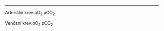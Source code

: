 
<div class="w3-row">
<div class="w3-twothird">

<bdl-chartjs-fixed-xy width="800" height="200" fromid="idfmi" labels="" initialdata="" refindex="0" refvalues="101" xrefindex="101" xrefvalues="101" xtofixed="0" convertors="0.00750061683,1;1,1" xlabel="pO2 [mmHg]" ylabel="ctO2 [mmol/l]" maxdata="202" xrefpointindex="405" refpointindex="407" throttle="0"></bdl-chartjs-fixed-xy>

<div style="margin-left:50px; width:750px">
<bdl-range  id="id2" title="" min="1" max="150" default="24" step="1" maxlength="3" showicons="false"></bdl-range>
</div>

<bdl-chartjs-fixed-xy width="800" height="200" fromid="idfmi" labels="" initialdata="" refindex="202" refvalues="101" xrefindex="303" xrefvalues="101" xtofixed="0" convertors="0.00750061683,1;1,1" xlabel="pCO2 [mmHg]" ylabel="ctCO2 [mmol/l]" maxdata="202" xrefpointindex="404" refpointindex="406" min="0" max="35"  throttle="0"></bdl-chartjs-fixed-xy>

<div style="margin-left:50px; width:750px">
<bdl-range id="id1" title="" min="1" max="80" default="35" step="1" maxlength="2" showicons="false"></bdl-range>
</div>

<hr/>

</div>
<div class="w3-third">
Arteriální krev:pO<sub>2</sub> <bdl-value id="a1" fromid="idfmi" refindex="619" convertor="1,133.322" dataevent="true"></bdl-value> pCO<sub>2</sub> <bdl-value id="a2" fromid="idfmi" refindex="641" convertor="1,133.322" dataevent="true"></bdl-value><bdl-buttonparams id="a3" title="ukázat v grafu" ids="id1,id2" values="40,106"></bdl-buttonparams>
<bdl-bind2previous fromid="a2,a1" toid="a3" toattribute="values" event="fmivalue"></bdl-bind2previous>

Venózní krev:pO<sub>2</sub> <bdl-value id="v1" fromid="idfmi" refindex="659" convertor="1,133.322" dataevent="true"></bdl-value> pCO<sub>2</sub> <bdl-value id="v2" fromid="idfmi" refindex="660" convertor="1,133.322" dataevent="true"></bdl-value> <bdl-buttonparams id="v3" title="ukázat v grafu" ids="id1,id2" values="47,41"></bdl-buttonparams>
<bdl-bind2previous fromid="v2,v1" toid="v3" toattribute="values" event="fmivalue"></bdl-bind2previous>

<bdl-chartjs-fixed-xy width="200" height="200" fromid="idfmi" labels="" initialdata="" refindex="408" refvalues="101" xrefindex="101" xrefvalues="101" xtofixed="0" convertors="0.00750061683,1;1,1" xlabel="pO2 [mmHg]" ylabel="cdO2 [mmol/l]" maxdata="5" xrefpointindex="405" refpointindex="610"  throttle="0"></bdl-chartjs-fixed-xy>

<bdl-chartjs-fixed-xy width="200" height="200" fromid="idfmi" labels="" initialdata="" refindex="509" refvalues="101" xrefindex="303" xrefvalues="101" xtofixed="0" convertors="0.00750061683,1;1,1" xlabel="pCO2 [mmHg]" ylabel="cdCO2 [mmol/l]" maxdata="5" xrefpointindex="404" refpointindex="611"  throttle="0"></bdl-chartjs-fixed-xy>




</div>
</div>

<div class="w3-row">
<div class="w3-twothird">

</div>
<div class="w3-third">
<div class="w3-row">
<div class="w3-half">
</div>
</div>

<bdl-fmi id="idfmi" mode="oneshot" src="BloodyMary_0BodyLight_001_Tests_BloodyMary_006.js" fminame="BloodyMary_0BodyLight_001_Tests_BloodyMary_006" tolerance="0.000001" starttime="0" fstepsize="0.1" guid="{d46a6ce3-01e5-4f68-8907-8795c45fbef5}" valuereferences="100666372,100666401,100666430,100666459,100666488,100666517,100666546,100666575,100666604,100666633,100666662,100666691,100666720,100666749,100666778,100666807,100666836,100666865,100666894,100666923,100666952,100666981,100667010,100667039,100667068,100667097,100667126,100667155,100667184,100667213,100667242,100667271,100667300,100667329,100667358,100667387,100667416,100667445,100667474,100667503,100667532,100667561,100667590,100667619,100667648,100667677,100667706,100667735,100667764,100667793,100667822,100667851,100667880,100667909,100667938,100667967,100667996,100668025,100668054,100668083,100668112,100668141,100668170,100668199,100668228,100668257,100668286,100668315,100668344,100668373,100668402,100668431,100668460,100668489,100668518,100668547,100668576,100668605,100668634,100668663,100668692,100668721,100668750,100668779,100668808,100668837,100668866,100668895,100668924,100668953,100668982,100669011,100669040,100669069,100669098,100669127,100669156,100669185,100669214,100669243,100669272,234881092,100666394,100666423,100666452,100666481,100666510,100666539,100666568,100666597,100666626,100666655,100666684,100666713,100666742,100666771,100666800,100666829,100666858,100666887,100666916,100666945,100666974,100667003,100667032,100667061,100667090,100667119,100667148,100667177,100667206,100667235,100667264,100667293,100667322,100667351,100667380,100667409,100667438,100667467,100667496,100667525,100667554,100667583,100667612,100667641,100667670,100667699,100667728,100667757,100667786,100667815,100667844,100667873,100667902,100667931,100667960,100667989,100668018,100668047,100668076,100668105,100668134,100668163,100668192,100668221,100668250,100668279,100668308,100668337,100668366,100668395,100668424,100668453,100668482,100668511,100668540,100668569,100668598,100668627,100668656,100668685,100668714,100668743,100668772,100668801,100668830,100668859,100668888,100668917,100668946,100668975,100669004,100669033,100669062,100669091,100669120,100669149,100669178,100669207,100669236,100669265,100663450,100663479,100663508,100663537,100663566,100663595,100663624,100663653,100663682,100663711,100663740,100663769,100663798,100663827,100663856,100663885,100663914,100663943,100663972,100664001,100664030,100664059,100664088,100664117,100664146,100664175,100664204,100664233,100664262,100664291,100664320,100664349,100664378,100664407,100664436,100664465,100664494,100664523,100664552,100664581,100664610,100664639,100664668,100664697,100664726,100664755,100664784,100664813,100664842,100664871,100664900,100664929,100664958,100664987,100665016,100665045,100665074,100665103,100665132,100665161,100665190,100665219,100665248,100665277,100665306,100665335,100665364,100665393,100665422,100665451,100665480,100665509,100665538,100665567,100665596,100665625,100665654,100665683,100665712,100665741,100665770,100665799,100665828,100665857,100665886,100665915,100665944,100665973,100666002,100666031,100666060,100666089,100666118,100666147,100666176,100666205,100666234,100666263,100666292,100666321,100666351,234881090,100663462,100663491,100663520,100663549,100663578,100663607,100663636,100663665,100663694,100663723,100663752,100663781,100663810,100663839,100663868,100663897,100663926,100663955,100663984,100664013,100664042,100664071,100664100,100664129,100664158,100664187,100664216,100664245,100664274,100664303,100664332,100664361,100664390,100664419,100664448,100664477,100664506,100664535,100664564,100664593,100664622,100664651,100664680,100664709,100664738,100664767,100664796,100664825,100664854,100664883,100664912,100664941,100664970,100664999,100665028,100665057,100665086,100665115,100665144,100665173,100665202,100665231,100665260,100665289,100665318,100665347,100665376,100665405,100665434,100665463,100665492,100665521,100665550,100665579,100665608,100665637,100665666,100665695,100665724,100665753,100665782,100665811,100665840,100665869,100665898,100665927,100665956,100665985,100666014,100666043,100666072,100666101,100666130,100666159,100666188,100666217,100666246,100666275,100666304,100666334,234881095,234881096,100663420,100663412,100666373,100666402,100666431,100666460,100666489,100666518,100666547,100666576,100666605,100666634,100666663,100666692,100666721,100666750,100666779,100666808,100666837,100666866,100666895,100666924,100666953,100666982,100667011,100667040,100667069,100667098,100667127,100667156,100667185,100667214,100667243,100667272,100667301,100667330,100667359,100667388,100667417,100667446,100667475,100667504,100667533,100667562,100667591,100667620,100667649,100667678,100667707,100667736,100667765,100667794,100667823,100667852,100667881,100667910,100667939,100667968,100667997,100668026,100668055,100668084,100668113,100668142,100668171,100668200,100668229,100668258,100668287,100668316,100668345,100668374,100668403,100668432,100668461,100668490,100668519,100668548,100668577,100668606,100668635,100668664,100668693,100668722,100668751,100668780,100668809,100668838,100668867,100668896,100668925,100668954,100668983,100669012,100669041,100669070,100669099,100669128,100669157,100669186,100669215,100669244,100669273,100663452,100663481,100663510,100663539,100663568,100663597,100663626,100663655,100663684,100663713,100663742,100663771,100663800,100663829,100663858,100663887,100663916,100663945,100663974,100664003,100664032,100664061,100664090,100664119,100664148,100664177,100664206,100664235,100664264,100664293,100664322,100664351,100664380,100664409,100664438,100664467,100664496,100664525,100664554,100664583,100664612,100664641,100664670,100664699,100664728,100664757,100664786,100664815,100664844,100664873,100664902,100664931,100664960,100664989,100665018,100665047,100665076,100665105,100665134,100665163,100665192,100665221,100665250,100665279,100665308,100665337,100665366,100665395,100665424,100665453,100665482,100665511,100665540,100665569,100665598,100665627,100665656,100665685,100665714,100665743,100665772,100665801,100665830,100665859,100665888,100665917,100665946,100665975,100666004,100666033,100666062,100666091,100666120,100666149,100666178,100666207,100666236,100666265,100666294,100666323,100666353,100663413,100663422,100663367,100663368,100663306,905969675,100663370,905969678,100663369,905969691,905969690,905969692,905969693,905969699,905969689,905969700,905969679,905969680,100663371,100663372,905969707,905969720,905969719,905969721,905969722,905969728,905969718,905969729,905969708,905969709,905969745,905969744,905969743,905969746,905969754,905969747,905969753,905976073,905976074,905969673,905976071,905976070,905976068,905976069,905976067,905976066,234881078,905976114,905976100,905976061,905976062,905976063,905976065,905976064,100669767,905976148,905976148,905976146,905976145,905976143,905976144,905976142,905976141,905976188,905976174,905976136,905976137,905976138,905976140,905976139,100669842,905976223,905976224,905976221,905976220,905976218,905976219,905976217,905976216,905976264,905976250,905976211,905976212,905976213,905976215,905976214,100669918,905976299,905976300,905976297,905976296,905976294,905976295,905976293,905976292,905976340,905976326,905976287,905976288,905976289,905976291,905976290,100669994,905976375,905976376,905976373,905976372,905976370,905976371,905976369,905976368,905976416,905976402,905976363,905976364,905976365,905976367,905976366,234881076,16777268,905969673,16777221,234881099,16777234,905976372,905976448,905976753,905976114,905969746,905969773,905969779,905976372,905976448,905976756,905976753,905976756,100663682,100663678,100663679,100663682,905976070,100663715,100663716,100663719,100669994,100670070,100670349,905976375,905976376,905976451,905976452,905976756,905976757,905969673,100663398,100663396,905976069,905976067,905976071,905976068,905976373,905976376,905976370,905976449,905976446,905976754,905976751,905976371,905976369,905976447,905976445,905976752,905976750,905976061,905976063,905976065,905976062,905976114,905976100,905969745,905969743,905969746,905969744,905969747,905969753,905976363,905976364,905976439,905976440,905976730,905976729,905976365,905976441,905976728,905976367,905976443,905976731,100669994,100670070,100670349,234881079,16777222,905969669,905976478,905969753,905976738,905976100" valuelabels="o2CO2curves.ctO2_array[1],o2CO2curves.ctO2_array[2],o2CO2curves.ctO2_array[3],o2CO2curves.ctO2_array[4],o2CO2curves.ctO2_array[5],o2CO2curves.ctO2_array[6],o2CO2curves.ctO2_array[7],o2CO2curves.ctO2_array[8],o2CO2curves.ctO2_array[9],o2CO2curves.ctO2_array[10],o2CO2curves.ctO2_array[11],o2CO2curves.ctO2_array[12],o2CO2curves.ctO2_array[13],o2CO2curves.ctO2_array[14],o2CO2curves.ctO2_array[15],o2CO2curves.ctO2_array[16],o2CO2curves.ctO2_array[17],o2CO2curves.ctO2_array[18],o2CO2curves.ctO2_array[19],o2CO2curves.ctO2_array[20],o2CO2curves.ctO2_array[21],o2CO2curves.ctO2_array[22],o2CO2curves.ctO2_array[23],o2CO2curves.ctO2_array[24],o2CO2curves.ctO2_array[25],o2CO2curves.ctO2_array[26],o2CO2curves.ctO2_array[27],o2CO2curves.ctO2_array[28],o2CO2curves.ctO2_array[29],o2CO2curves.ctO2_array[30],o2CO2curves.ctO2_array[31],o2CO2curves.ctO2_array[32],o2CO2curves.ctO2_array[33],o2CO2curves.ctO2_array[34],o2CO2curves.ctO2_array[35],o2CO2curves.ctO2_array[36],o2CO2curves.ctO2_array[37],o2CO2curves.ctO2_array[38],o2CO2curves.ctO2_array[39],o2CO2curves.ctO2_array[40],o2CO2curves.ctO2_array[41],o2CO2curves.ctO2_array[42],o2CO2curves.ctO2_array[43],o2CO2curves.ctO2_array[44],o2CO2curves.ctO2_array[45],o2CO2curves.ctO2_array[46],o2CO2curves.ctO2_array[47],o2CO2curves.ctO2_array[48],o2CO2curves.ctO2_array[49],o2CO2curves.ctO2_array[50],o2CO2curves.ctO2_array[51],o2CO2curves.ctO2_array[52],o2CO2curves.ctO2_array[53],o2CO2curves.ctO2_array[54],o2CO2curves.ctO2_array[55],o2CO2curves.ctO2_array[56],o2CO2curves.ctO2_array[57],o2CO2curves.ctO2_array[58],o2CO2curves.ctO2_array[59],o2CO2curves.ctO2_array[60],o2CO2curves.ctO2_array[61],o2CO2curves.ctO2_array[62],o2CO2curves.ctO2_array[63],o2CO2curves.ctO2_array[64],o2CO2curves.ctO2_array[65],o2CO2curves.ctO2_array[66],o2CO2curves.ctO2_array[67],o2CO2curves.ctO2_array[68],o2CO2curves.ctO2_array[69],o2CO2curves.ctO2_array[70],o2CO2curves.ctO2_array[71],o2CO2curves.ctO2_array[72],o2CO2curves.ctO2_array[73],o2CO2curves.ctO2_array[74],o2CO2curves.ctO2_array[75],o2CO2curves.ctO2_array[76],o2CO2curves.ctO2_array[77],o2CO2curves.ctO2_array[78],o2CO2curves.ctO2_array[79],o2CO2curves.ctO2_array[80],o2CO2curves.ctO2_array[81],o2CO2curves.ctO2_array[82],o2CO2curves.ctO2_array[83],o2CO2curves.ctO2_array[84],o2CO2curves.ctO2_array[85],o2CO2curves.ctO2_array[86],o2CO2curves.ctO2_array[87],o2CO2curves.ctO2_array[88],o2CO2curves.ctO2_array[89],o2CO2curves.ctO2_array[90],o2CO2curves.ctO2_array[91],o2CO2curves.ctO2_array[92],o2CO2curves.ctO2_array[93],o2CO2curves.ctO2_array[94],o2CO2curves.ctO2_array[95],o2CO2curves.ctO2_array[96],o2CO2curves.ctO2_array[97],o2CO2curves.ctO2_array[98],o2CO2curves.ctO2_array[99],o2CO2curves.ctO2_array[100],o2CO2curves.ctO2_array[101],o2CO2curves.pO2array[1],o2CO2curves.pO2array[2],o2CO2curves.pO2array[3],o2CO2curves.pO2array[4],o2CO2curves.pO2array[5],o2CO2curves.pO2array[6],o2CO2curves.pO2array[7],o2CO2curves.pO2array[8],o2CO2curves.pO2array[9],o2CO2curves.pO2array[10],o2CO2curves.pO2array[11],o2CO2curves.pO2array[12],o2CO2curves.pO2array[13],o2CO2curves.pO2array[14],o2CO2curves.pO2array[15],o2CO2curves.pO2array[16],o2CO2curves.pO2array[17],o2CO2curves.pO2array[18],o2CO2curves.pO2array[19],o2CO2curves.pO2array[20],o2CO2curves.pO2array[21],o2CO2curves.pO2array[22],o2CO2curves.pO2array[23],o2CO2curves.pO2array[24],o2CO2curves.pO2array[25],o2CO2curves.pO2array[26],o2CO2curves.pO2array[27],o2CO2curves.pO2array[28],o2CO2curves.pO2array[29],o2CO2curves.pO2array[30],o2CO2curves.pO2array[31],o2CO2curves.pO2array[32],o2CO2curves.pO2array[33],o2CO2curves.pO2array[34],o2CO2curves.pO2array[35],o2CO2curves.pO2array[36],o2CO2curves.pO2array[37],o2CO2curves.pO2array[38],o2CO2curves.pO2array[39],o2CO2curves.pO2array[40],o2CO2curves.pO2array[41],o2CO2curves.pO2array[42],o2CO2curves.pO2array[43],o2CO2curves.pO2array[44],o2CO2curves.pO2array[45],o2CO2curves.pO2array[46],o2CO2curves.pO2array[47],o2CO2curves.pO2array[48],o2CO2curves.pO2array[49],o2CO2curves.pO2array[50],o2CO2curves.pO2array[51],o2CO2curves.pO2array[52],o2CO2curves.pO2array[53],o2CO2curves.pO2array[54],o2CO2curves.pO2array[55],o2CO2curves.pO2array[56],o2CO2curves.pO2array[57],o2CO2curves.pO2array[58],o2CO2curves.pO2array[59],o2CO2curves.pO2array[60],o2CO2curves.pO2array[61],o2CO2curves.pO2array[62],o2CO2curves.pO2array[63],o2CO2curves.pO2array[64],o2CO2curves.pO2array[65],o2CO2curves.pO2array[66],o2CO2curves.pO2array[67],o2CO2curves.pO2array[68],o2CO2curves.pO2array[69],o2CO2curves.pO2array[70],o2CO2curves.pO2array[71],o2CO2curves.pO2array[72],o2CO2curves.pO2array[73],o2CO2curves.pO2array[74],o2CO2curves.pO2array[75],o2CO2curves.pO2array[76],o2CO2curves.pO2array[77],o2CO2curves.pO2array[78],o2CO2curves.pO2array[79],o2CO2curves.pO2array[80],o2CO2curves.pO2array[81],o2CO2curves.pO2array[82],o2CO2curves.pO2array[83],o2CO2curves.pO2array[84],o2CO2curves.pO2array[85],o2CO2curves.pO2array[86],o2CO2curves.pO2array[87],o2CO2curves.pO2array[88],o2CO2curves.pO2array[89],o2CO2curves.pO2array[90],o2CO2curves.pO2array[91],o2CO2curves.pO2array[92],o2CO2curves.pO2array[93],o2CO2curves.pO2array[94],o2CO2curves.pO2array[95],o2CO2curves.pO2array[96],o2CO2curves.pO2array[97],o2CO2curves.pO2array[98],o2CO2curves.pO2array[99],o2CO2curves.pO2array[100],o2CO2curves.pO2array[101],o2CO2curves.ctCO2_array[1],o2CO2curves.ctCO2_array[2],o2CO2curves.ctCO2_array[3],o2CO2curves.ctCO2_array[4],o2CO2curves.ctCO2_array[5],o2CO2curves.ctCO2_array[6],o2CO2curves.ctCO2_array[7],o2CO2curves.ctCO2_array[8],o2CO2curves.ctCO2_array[9],o2CO2curves.ctCO2_array[10],o2CO2curves.ctCO2_array[11],o2CO2curves.ctCO2_array[12],o2CO2curves.ctCO2_array[13],o2CO2curves.ctCO2_array[14],o2CO2curves.ctCO2_array[15],o2CO2curves.ctCO2_array[16],o2CO2curves.ctCO2_array[17],o2CO2curves.ctCO2_array[18],o2CO2curves.ctCO2_array[19],o2CO2curves.ctCO2_array[20],o2CO2curves.ctCO2_array[21],o2CO2curves.ctCO2_array[22],o2CO2curves.ctCO2_array[23],o2CO2curves.ctCO2_array[24],o2CO2curves.ctCO2_array[25],o2CO2curves.ctCO2_array[26],o2CO2curves.ctCO2_array[27],o2CO2curves.ctCO2_array[28],o2CO2curves.ctCO2_array[29],o2CO2curves.ctCO2_array[30],o2CO2curves.ctCO2_array[31],o2CO2curves.ctCO2_array[32],o2CO2curves.ctCO2_array[33],o2CO2curves.ctCO2_array[34],o2CO2curves.ctCO2_array[35],o2CO2curves.ctCO2_array[36],o2CO2curves.ctCO2_array[37],o2CO2curves.ctCO2_array[38],o2CO2curves.ctCO2_array[39],o2CO2curves.ctCO2_array[40],o2CO2curves.ctCO2_array[41],o2CO2curves.ctCO2_array[42],o2CO2curves.ctCO2_array[43],o2CO2curves.ctCO2_array[44],o2CO2curves.ctCO2_array[45],o2CO2curves.ctCO2_array[46],o2CO2curves.ctCO2_array[47],o2CO2curves.ctCO2_array[48],o2CO2curves.ctCO2_array[49],o2CO2curves.ctCO2_array[50],o2CO2curves.ctCO2_array[51],o2CO2curves.ctCO2_array[52],o2CO2curves.ctCO2_array[53],o2CO2curves.ctCO2_array[54],o2CO2curves.ctCO2_array[55],o2CO2curves.ctCO2_array[56],o2CO2curves.ctCO2_array[57],o2CO2curves.ctCO2_array[58],o2CO2curves.ctCO2_array[59],o2CO2curves.ctCO2_array[60],o2CO2curves.ctCO2_array[61],o2CO2curves.ctCO2_array[62],o2CO2curves.ctCO2_array[63],o2CO2curves.ctCO2_array[64],o2CO2curves.ctCO2_array[65],o2CO2curves.ctCO2_array[66],o2CO2curves.ctCO2_array[67],o2CO2curves.ctCO2_array[68],o2CO2curves.ctCO2_array[69],o2CO2curves.ctCO2_array[70],o2CO2curves.ctCO2_array[71],o2CO2curves.ctCO2_array[72],o2CO2curves.ctCO2_array[73],o2CO2curves.ctCO2_array[74],o2CO2curves.ctCO2_array[75],o2CO2curves.ctCO2_array[76],o2CO2curves.ctCO2_array[77],o2CO2curves.ctCO2_array[78],o2CO2curves.ctCO2_array[79],o2CO2curves.ctCO2_array[80],o2CO2curves.ctCO2_array[81],o2CO2curves.ctCO2_array[82],o2CO2curves.ctCO2_array[83],o2CO2curves.ctCO2_array[84],o2CO2curves.ctCO2_array[85],o2CO2curves.ctCO2_array[86],o2CO2curves.ctCO2_array[87],o2CO2curves.ctCO2_array[88],o2CO2curves.ctCO2_array[89],o2CO2curves.ctCO2_array[90],o2CO2curves.ctCO2_array[91],o2CO2curves.ctCO2_array[92],o2CO2curves.ctCO2_array[93],o2CO2curves.ctCO2_array[94],o2CO2curves.ctCO2_array[95],o2CO2curves.ctCO2_array[96],o2CO2curves.ctCO2_array[97],o2CO2curves.ctCO2_array[98],o2CO2curves.ctCO2_array[99],o2CO2curves.ctCO2_array[100],o2CO2curves.ctCO2_array[101],o2CO2curves.pCO2array[1],o2CO2curves.pCO2array[2],o2CO2curves.pCO2array[3],o2CO2curves.pCO2array[4],o2CO2curves.pCO2array[5],o2CO2curves.pCO2array[6],o2CO2curves.pCO2array[7],o2CO2curves.pCO2array[8],o2CO2curves.pCO2array[9],o2CO2curves.pCO2array[10],o2CO2curves.pCO2array[11],o2CO2curves.pCO2array[12],o2CO2curves.pCO2array[13],o2CO2curves.pCO2array[14],o2CO2curves.pCO2array[15],o2CO2curves.pCO2array[16],o2CO2curves.pCO2array[17],o2CO2curves.pCO2array[18],o2CO2curves.pCO2array[19],o2CO2curves.pCO2array[20],o2CO2curves.pCO2array[21],o2CO2curves.pCO2array[22],o2CO2curves.pCO2array[23],o2CO2curves.pCO2array[24],o2CO2curves.pCO2array[25],o2CO2curves.pCO2array[26],o2CO2curves.pCO2array[27],o2CO2curves.pCO2array[28],o2CO2curves.pCO2array[29],o2CO2curves.pCO2array[30],o2CO2curves.pCO2array[31],o2CO2curves.pCO2array[32],o2CO2curves.pCO2array[33],o2CO2curves.pCO2array[34],o2CO2curves.pCO2array[35],o2CO2curves.pCO2array[36],o2CO2curves.pCO2array[37],o2CO2curves.pCO2array[38],o2CO2curves.pCO2array[39],o2CO2curves.pCO2array[40],o2CO2curves.pCO2array[41],o2CO2curves.pCO2array[42],o2CO2curves.pCO2array[43],o2CO2curves.pCO2array[44],o2CO2curves.pCO2array[45],o2CO2curves.pCO2array[46],o2CO2curves.pCO2array[47],o2CO2curves.pCO2array[48],o2CO2curves.pCO2array[49],o2CO2curves.pCO2array[50],o2CO2curves.pCO2array[51],o2CO2curves.pCO2array[52],o2CO2curves.pCO2array[53],o2CO2curves.pCO2array[54],o2CO2curves.pCO2array[55],o2CO2curves.pCO2array[56],o2CO2curves.pCO2array[57],o2CO2curves.pCO2array[58],o2CO2curves.pCO2array[59],o2CO2curves.pCO2array[60],o2CO2curves.pCO2array[61],o2CO2curves.pCO2array[62],o2CO2curves.pCO2array[63],o2CO2curves.pCO2array[64],o2CO2curves.pCO2array[65],o2CO2curves.pCO2array[66],o2CO2curves.pCO2array[67],o2CO2curves.pCO2array[68],o2CO2curves.pCO2array[69],o2CO2curves.pCO2array[70],o2CO2curves.pCO2array[71],o2CO2curves.pCO2array[72],o2CO2curves.pCO2array[73],o2CO2curves.pCO2array[74],o2CO2curves.pCO2array[75],o2CO2curves.pCO2array[76],o2CO2curves.pCO2array[77],o2CO2curves.pCO2array[78],o2CO2curves.pCO2array[79],o2CO2curves.pCO2array[80],o2CO2curves.pCO2array[81],o2CO2curves.pCO2array[82],o2CO2curves.pCO2array[83],o2CO2curves.pCO2array[84],o2CO2curves.pCO2array[85],o2CO2curves.pCO2array[86],o2CO2curves.pCO2array[87],o2CO2curves.pCO2array[88],o2CO2curves.pCO2array[89],o2CO2curves.pCO2array[90],o2CO2curves.pCO2array[91],o2CO2curves.pCO2array[92],o2CO2curves.pCO2array[93],o2CO2curves.pCO2array[94],o2CO2curves.pCO2array[95],o2CO2curves.pCO2array[96],o2CO2curves.pCO2array[97],o2CO2curves.pCO2array[98],o2CO2curves.pCO2array[99],o2CO2curves.pCO2array[100],o2CO2curves.pCO2array[101],o2CO2curves.PCO2,o2CO2curves.PO2,o2CO2curves.ctCO2,o2CO2curves.ctO2,o2CO2curves.cdO2_array[1],o2CO2curves.cdO2_array[2],o2CO2curves.cdO2_array[3],o2CO2curves.cdO2_array[4],o2CO2curves.cdO2_array[5],o2CO2curves.cdO2_array[6],o2CO2curves.cdO2_array[7],o2CO2curves.cdO2_array[8],o2CO2curves.cdO2_array[9],o2CO2curves.cdO2_array[10],o2CO2curves.cdO2_array[11],o2CO2curves.cdO2_array[12],o2CO2curves.cdO2_array[13],o2CO2curves.cdO2_array[14],o2CO2curves.cdO2_array[15],o2CO2curves.cdO2_array[16],o2CO2curves.cdO2_array[17],o2CO2curves.cdO2_array[18],o2CO2curves.cdO2_array[19],o2CO2curves.cdO2_array[20],o2CO2curves.cdO2_array[21],o2CO2curves.cdO2_array[22],o2CO2curves.cdO2_array[23],o2CO2curves.cdO2_array[24],o2CO2curves.cdO2_array[25],o2CO2curves.cdO2_array[26],o2CO2curves.cdO2_array[27],o2CO2curves.cdO2_array[28],o2CO2curves.cdO2_array[29],o2CO2curves.cdO2_array[30],o2CO2curves.cdO2_array[31],o2CO2curves.cdO2_array[32],o2CO2curves.cdO2_array[33],o2CO2curves.cdO2_array[34],o2CO2curves.cdO2_array[35],o2CO2curves.cdO2_array[36],o2CO2curves.cdO2_array[37],o2CO2curves.cdO2_array[38],o2CO2curves.cdO2_array[39],o2CO2curves.cdO2_array[40],o2CO2curves.cdO2_array[41],o2CO2curves.cdO2_array[42],o2CO2curves.cdO2_array[43],o2CO2curves.cdO2_array[44],o2CO2curves.cdO2_array[45],o2CO2curves.cdO2_array[46],o2CO2curves.cdO2_array[47],o2CO2curves.cdO2_array[48],o2CO2curves.cdO2_array[49],o2CO2curves.cdO2_array[50],o2CO2curves.cdO2_array[51],o2CO2curves.cdO2_array[52],o2CO2curves.cdO2_array[53],o2CO2curves.cdO2_array[54],o2CO2curves.cdO2_array[55],o2CO2curves.cdO2_array[56],o2CO2curves.cdO2_array[57],o2CO2curves.cdO2_array[58],o2CO2curves.cdO2_array[59],o2CO2curves.cdO2_array[60],o2CO2curves.cdO2_array[61],o2CO2curves.cdO2_array[62],o2CO2curves.cdO2_array[63],o2CO2curves.cdO2_array[64],o2CO2curves.cdO2_array[65],o2CO2curves.cdO2_array[66],o2CO2curves.cdO2_array[67],o2CO2curves.cdO2_array[68],o2CO2curves.cdO2_array[69],o2CO2curves.cdO2_array[70],o2CO2curves.cdO2_array[71],o2CO2curves.cdO2_array[72],o2CO2curves.cdO2_array[73],o2CO2curves.cdO2_array[74],o2CO2curves.cdO2_array[75],o2CO2curves.cdO2_array[76],o2CO2curves.cdO2_array[77],o2CO2curves.cdO2_array[78],o2CO2curves.cdO2_array[79],o2CO2curves.cdO2_array[80],o2CO2curves.cdO2_array[81],o2CO2curves.cdO2_array[82],o2CO2curves.cdO2_array[83],o2CO2curves.cdO2_array[84],o2CO2curves.cdO2_array[85],o2CO2curves.cdO2_array[86],o2CO2curves.cdO2_array[87],o2CO2curves.cdO2_array[88],o2CO2curves.cdO2_array[89],o2CO2curves.cdO2_array[90],o2CO2curves.cdO2_array[91],o2CO2curves.cdO2_array[92],o2CO2curves.cdO2_array[93],o2CO2curves.cdO2_array[94],o2CO2curves.cdO2_array[95],o2CO2curves.cdO2_array[96],o2CO2curves.cdO2_array[97],o2CO2curves.cdO2_array[98],o2CO2curves.cdO2_array[99],o2CO2curves.cdO2_array[100],o2CO2curves.cdO2_array[101],o2CO2curves.cdCO2_array[1],o2CO2curves.cdCO2_array[2],o2CO2curves.cdCO2_array[3],o2CO2curves.cdCO2_array[4],o2CO2curves.cdCO2_array[5],o2CO2curves.cdCO2_array[6],o2CO2curves.cdCO2_array[7],o2CO2curves.cdCO2_array[8],o2CO2curves.cdCO2_array[9],o2CO2curves.cdCO2_array[10],o2CO2curves.cdCO2_array[11],o2CO2curves.cdCO2_array[12],o2CO2curves.cdCO2_array[13],o2CO2curves.cdCO2_array[14],o2CO2curves.cdCO2_array[15],o2CO2curves.cdCO2_array[16],o2CO2curves.cdCO2_array[17],o2CO2curves.cdCO2_array[18],o2CO2curves.cdCO2_array[19],o2CO2curves.cdCO2_array[20],o2CO2curves.cdCO2_array[21],o2CO2curves.cdCO2_array[22],o2CO2curves.cdCO2_array[23],o2CO2curves.cdCO2_array[24],o2CO2curves.cdCO2_array[25],o2CO2curves.cdCO2_array[26],o2CO2curves.cdCO2_array[27],o2CO2curves.cdCO2_array[28],o2CO2curves.cdCO2_array[29],o2CO2curves.cdCO2_array[30],o2CO2curves.cdCO2_array[31],o2CO2curves.cdCO2_array[32],o2CO2curves.cdCO2_array[33],o2CO2curves.cdCO2_array[34],o2CO2curves.cdCO2_array[35],o2CO2curves.cdCO2_array[36],o2CO2curves.cdCO2_array[37],o2CO2curves.cdCO2_array[38],o2CO2curves.cdCO2_array[39],o2CO2curves.cdCO2_array[40],o2CO2curves.cdCO2_array[41],o2CO2curves.cdCO2_array[42],o2CO2curves.cdCO2_array[43],o2CO2curves.cdCO2_array[44],o2CO2curves.cdCO2_array[45],o2CO2curves.cdCO2_array[46],o2CO2curves.cdCO2_array[47],o2CO2curves.cdCO2_array[48],o2CO2curves.cdCO2_array[49],o2CO2curves.cdCO2_array[50],o2CO2curves.cdCO2_array[51],o2CO2curves.cdCO2_array[52],o2CO2curves.cdCO2_array[53],o2CO2curves.cdCO2_array[54],o2CO2curves.cdCO2_array[55],o2CO2curves.cdCO2_array[56],o2CO2curves.cdCO2_array[57],o2CO2curves.cdCO2_array[58],o2CO2curves.cdCO2_array[59],o2CO2curves.cdCO2_array[60],o2CO2curves.cdCO2_array[61],o2CO2curves.cdCO2_array[62],o2CO2curves.cdCO2_array[63],o2CO2curves.cdCO2_array[64],o2CO2curves.cdCO2_array[65],o2CO2curves.cdCO2_array[66],o2CO2curves.cdCO2_array[67],o2CO2curves.cdCO2_array[68],o2CO2curves.cdCO2_array[69],o2CO2curves.cdCO2_array[70],o2CO2curves.cdCO2_array[71],o2CO2curves.cdCO2_array[72],o2CO2curves.cdCO2_array[73],o2CO2curves.cdCO2_array[74],o2CO2curves.cdCO2_array[75],o2CO2curves.cdCO2_array[76],o2CO2curves.cdCO2_array[77],o2CO2curves.cdCO2_array[78],o2CO2curves.cdCO2_array[79],o2CO2curves.cdCO2_array[80],o2CO2curves.cdCO2_array[81],o2CO2curves.cdCO2_array[82],o2CO2curves.cdCO2_array[83],o2CO2curves.cdCO2_array[84],o2CO2curves.cdCO2_array[85],o2CO2curves.cdCO2_array[86],o2CO2curves.cdCO2_array[87],o2CO2curves.cdCO2_array[88],o2CO2curves.cdCO2_array[89],o2CO2curves.cdCO2_array[90],o2CO2curves.cdCO2_array[91],o2CO2curves.cdCO2_array[92],o2CO2curves.cdCO2_array[93],o2CO2curves.cdCO2_array[94],o2CO2curves.cdCO2_array[95],o2CO2curves.cdCO2_array[96],o2CO2curves.cdCO2_array[97],o2CO2curves.cdCO2_array[98],o2CO2curves.cdCO2_array[99],o2CO2curves.cdCO2_array[100],o2CO2curves.cdCO2_array[101],o2CO2curves.pO2pCO2.cdO2,o2CO2curves.pO2pCO2.cdCO2,alvEq_2units_with_shunts_and_mixing.Qsh,alvEq_2units_with_shunts_and_mixing.Qpulm,alvEq_2units_with_shunts_and_mixing.VAi,alvEq_2units_with_shunts_and_mixing.VAe,alvEq_2units_with_shunts_and_mixing.alvEq1.VAi,alvEq_2units_with_shunts_and_mixing.alvEq1.VAe,alvEq_2units_with_shunts_and_mixing.alvEq1.Q,alvEq_2units_with_shunts_and_mixing.alvEq1.PAO2,alvEq_2units_with_shunts_and_mixing.alvEq1.PACO2,alvEq_2units_with_shunts_and_mixing.alvEq1.sO2,alvEq_2units_with_shunts_and_mixing.alvEq1.ctO2,alvEq_2units_with_shunts_and_mixing.alvEq1.ctCO2,alvEq_2units_with_shunts_and_mixing.alvEq1.pH,alvEq_2units_with_shunts_and_mixing.alvEq1.cHCO3,alvEq_2units_with_shunts_and_mixing.alvEq1.VO2,alvEq_2units_with_shunts_and_mixing.alvEq1.VCO2,alvEq_2units_with_shunts_and_mixing.alvEq2.Q,alvEq_2units_with_shunts_and_mixing.alvEq2.VAi,alvEq_2units_with_shunts_and_mixing.alvEq2.VAe,alvEq_2units_with_shunts_and_mixing.alvEq2.PAO2,alvEq_2units_with_shunts_and_mixing.alvEq2.PACO2,alvEq_2units_with_shunts_and_mixing.alvEq2.sO2,alvEq_2units_with_shunts_and_mixing.alvEq2.ctO2,alvEq_2units_with_shunts_and_mixing.alvEq2.ctCO2,alvEq_2units_with_shunts_and_mixing.alvEq2.pH,alvEq_2units_with_shunts_and_mixing.alvEq2.cHCO3,alvEq_2units_with_shunts_and_mixing.alvEq2.VO2,alvEq_2units_with_shunts_and_mixing.alvEq2.VCO2,alvEq_2units_with_shunts_and_mixing.PaO2,alvEq_2units_with_shunts_and_mixing.PaCO2,alvEq_2units_with_shunts_and_mixing.pHa,alvEq_2units_with_shunts_and_mixing.sO2a,alvEq_2units_with_shunts_and_mixing.HCO3a,alvEq_2units_with_shunts_and_mixing.ctO2a,alvEq_2units_with_shunts_and_mixing.ctCO2a,oneTissue.MO2,oneTissue.MCO2,oneTissue.Q,oneTissue.DO2,oneTissue.O2ER,oneTissue.DCO2,oneTissue.VDO2,oneTissue.VDCO2,oneTissue.CO2ER,oneTissue.BEox,oneTissue.O2v,oneTissue.CO2v,oneTissue.pO2_v,oneTissue.pCO2_v,oneTissue.pH_v,oneTissue.sO2_v,oneTissue.cHCO3_v,simplest7Tissue.brain.Q,simplest7Tissue.brain.MO2,simplest7Tissue.brain.MCO2,simplest7Tissue.brain.DO2,simplest7Tissue.brain.O2ER,simplest7Tissue.brain.DCO2,simplest7Tissue.brain.VDO2,simplest7Tissue.brain.VDCO2,simplest7Tissue.brain.CO2ER,simplest7Tissue.brain.O2v,simplest7Tissue.brain.CO2v,simplest7Tissue.brain.pO2_v,simplest7Tissue.brain.pCO2_v,simplest7Tissue.brain.pH_v,simplest7Tissue.brain.sO2_v,simplest7Tissue.brain.cHCO3_v,simplest7Tissue.heart.Q,simplest7Tissue.heart.MO2,simplest7Tissue.heart.MCO2,simplest7Tissue.heart.DO2,simplest7Tissue.heart.O2ER,simplest7Tissue.heart.DCO2,simplest7Tissue.heart.VDO2,simplest7Tissue.heart.VDCO2,simplest7Tissue.heart.CO2ER,simplest7Tissue.heart.O2v,simplest7Tissue.heart.CO2v,simplest7Tissue.heart.pO2_v,simplest7Tissue.heart.pCO2_v,simplest7Tissue.heart.pH_v,simplest7Tissue.heart.sO2_v,simplest7Tissue.heart.cHCO3_v,simplest7Tissue.liver.Q,simplest7Tissue.liver.MO2,simplest7Tissue.liver.MCO2,simplest7Tissue.liver.DO2,simplest7Tissue.liver.O2ER,simplest7Tissue.liver.DCO2,simplest7Tissue.liver.VDO2,simplest7Tissue.liver.VDCO2,simplest7Tissue.liver.CO2ER,simplest7Tissue.liver.O2v,simplest7Tissue.liver.CO2v,simplest7Tissue.liver.pO2_v,simplest7Tissue.liver.pCO2_v,simplest7Tissue.liver.pH_v,simplest7Tissue.liver.sO2_v,simplest7Tissue.liver.cHCO3_v,simplest7Tissue.kidney.Q,simplest7Tissue.kidney.MO2,simplest7Tissue.kidney.MCO2,simplest7Tissue.kidney.DO2,simplest7Tissue.kidney.O2ER,simplest7Tissue.kidney.DCO2,simplest7Tissue.kidney.VDO2,simplest7Tissue.kidney.VDCO2,simplest7Tissue.kidney.CO2ER,simplest7Tissue.kidney.O2v,simplest7Tissue.kidney.CO2v,simplest7Tissue.kidney.pO2_v,simplest7Tissue.kidney.pCO2_v,simplest7Tissue.kidney.pH_v,simplest7Tissue.kidney.sO2_v,simplest7Tissue.kidney.cHCO3_v,Fsh.y,Fsh.k,CardiacOutput.y,modelSettings.PB,Hb_g_per_dl_curve.y,modelSettings.Temperature,simplest7Tissue.kidney.O2ER,simplest7Tissue.muscle.O2ER,simplest7Tissue.REST_3_Tissues.O2ER,oneTissue.O2v,alvEq_2units_with_shunts_and_mixing.artBlood.sO2,oneTissue.simplestTissue.venBlood.ctO2,oneTissue.simplestTissue.venBlood.bloodctCO2content.ctCO2,simplest7Tissue.kidney.O2ER,simplest7Tissue.muscle.O2ER,simplest7Tissue.REST_3_Tissues.MO2,simplest7Tissue.REST_3_Tissues.O2ER,simplest7Tissue.REST_3_Tissues.MO2,simplest7Tissue.o2_CO2_distribution.set7variables_O2.F3_3_rest_o,simplest7Tissue.o2_CO2_distribution.set7variables_O2.F4_7_kidney_o,simplest7Tissue.o2_CO2_distribution.set7variables_O2.F5_7_muscle_o,simplest7Tissue.o2_CO2_distribution.set7variables_O2.F3_3_rest_o,oneTissue.O2ER,simplest7Tissue.q_distribution.set7variables_Q.F4_7_kidney_o,simplest7Tissue.q_distribution.set7variables_Q.F5_7_muscle_o,simplest7Tissue.q_distribution.set7variables_Q.F3_3_rest_o,simplest7Tissue.kidney.Q,simplest7Tissue.muscle.Q,simplest7Tissue.REST_3_Tissues.Q,simplest7Tissue.kidney.MO2,simplest7Tissue.kidney.MCO2,simplest7Tissue.muscle.MO2,simplest7Tissue.muscle.MCO2,simplest7Tissue.REST_3_Tissues.MO2,simplest7Tissue.REST_3_Tissues.MCO2,simplest7Tissue.Q,simplest7Tissue.MCO2,simplest7Tissue.MO2,oneTissue.VDO2,oneTissue.VDCO2,oneTissue.DO2,oneTissue.DCO2,simplest7Tissue.kidney.DO2,simplest7Tissue.kidney.MCO2,simplest7Tissue.kidney.DCO2,simplest7Tissue.muscle.DO2,simplest7Tissue.muscle.DCO2,simplest7Tissue.REST_3_Tissues.DO2,simplest7Tissue.REST_3_Tissues.DCO2,simplest7Tissue.kidney.VDO2,simplest7Tissue.kidney.VDCO2,simplest7Tissue.muscle.VDO2,simplest7Tissue.muscle.VDCO2,simplest7Tissue.REST_3_Tissues.VDO2,simplest7Tissue.REST_3_Tissues.VDCO2,oneTissue.pO2_v,oneTissue.pH_v,oneTissue.sO2_v,oneTissue.pCO2_v,oneTissue.O2v,oneTissue.CO2v,alvEq_2units_with_shunts_and_mixing.PaO2,alvEq_2units_with_shunts_and_mixing.pHa,alvEq_2units_with_shunts_and_mixing.sO2a,alvEq_2units_with_shunts_and_mixing.PaCO2,oneTissue.O2a,oneTissue.CO2a,simplest7Tissue.kidney.pO2_v,simplest7Tissue.kidney.pCO2_v,simplest7Tissue.muscle.pO2_v,simplest7Tissue.muscle.pCO2_v,simplest7Tissue.REST_3_Tissues.pO2_v,simplest7Tissue.REST_3_Tissues.pCO2_v,simplest7Tissue.kidney.pH_v,simplest7Tissue.muscle.pH_v,simplest7Tissue.REST_3_Tissues.pH_v,simplest7Tissue.kidney.sO2_v,simplest7Tissue.muscle.sO2_v,simplest7Tissue.REST_3_Tissues.sO2_v,simplest7Tissue.kidney.Q,simplest7Tissue.muscle.Q,simplest7Tissue.REST_3_Tissues.Q,VO2_ml_min.y,modelSettings.FiO2,modelSettings.FiCO2,simplest7Tissue.muscle.CO2v,simplest7Tissue.muscle.CO2a,simplest7Tissue.REST_3_Tissues.CO2v,oneTissue.simplestTissue.CO2v" inputs="id1,16777287,133.322,1,t;id2,16777288,133.322,1,t;id3,16777289,1,1,f;id4,16777291,1,1,f;id5,16777290,1,1,f;id6,16777280,1,1,f;id9,16777222,1,1,t;id10,16777223,1,1,t;id11,16777272,1,1,t;id12,16777271,1,1,t;id13,16777228,1,1,t;id14,16777270,1,1,t;id16,16777274,1,1,t;id17,16777273,1,1,t;id18,16777275,1,1,t;id20,16777267,1,1,t;id22,16777266,1,1,t;id23,16777343,1,1,t;id24,16777344,1,1,t;id25,16777345,1,1,t;id26,16777346,1,1,t;id27,16777347,1,1,t;id28,16777348,1,1,t;id29,16777349,1,1,t;id30,16777324,1,1,t;id19,16777268,1,100,t;id15,16777269,1,60000000,t;id8,16777221,133.322,1,t;id7,16777234,1,1,273.15,t;id27,16777222,1,1,t" inputlabels="PCO2_curve.k,PO2_curve.k,BEox_curve.k,Hb_g_per_dl_curve.k,temp_curve.k,o2CO2curves.modelSettings.FCOHb,modelSettings.FiO2,modelSettings.FiCO2_start,RQ.k,VO2_ml_min.k,modelSettings.ctHb,BEox.k,VT.k,VD.k,fd.k,Fq1.k,FAi1.k,simplest7Tissue.q_distribution.F1_brain.k,simplest7Tissue.q_distribution.F2_heart.k,simplest7Tissue.q_distribution.F3_liver.k,simplest7Tissue.q_distribution.F4_kidney.k,simplest7Tissue.q_distribution.F5_muscle.k,simplest7Tissue.q_distribution.F6_skin.k,simplest7Tissue.q_distribution.F7_rest.k,simplest7Tissue.o2_CO2_distribution.F1_brain.k,Fsh.k,CardiacOutput.k,modelSettings.PB,modelSettings.Temperature,modelSettings.FiO2"></bdl-fmi>







